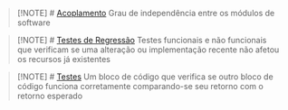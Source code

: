 
>[!NOTE] # [Acoplamento](#acoplamento)
>Grau de independência entre os módulos de software

> [!NOTE] # [Testes de Regressão](#testes-regressao)
>Testes funcionais e não funcionais que verificam se uma alteração ou implementação recente não afetou os recursos já existentes

> [!NOTE] # [Testes](#testes)
> Um bloco de código que verifica se outro bloco de código funciona corretamente comparando-se seu retorno com o retorno esperado


